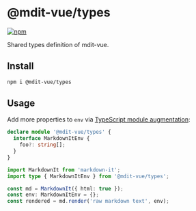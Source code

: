 # @mdit-vue/types

[![npm](https://badgen.net/npm/v/@mdit-vue/types)](https://www.npmjs.com/package/@mdit-vue/types)

Shared types definition of mdit-vue.

## Install

```sh
npm i @mdit-vue/types
```

## Usage

Add more properties to `env` via [TypeScript module augmentation](https://www.typescriptlang.org/docs/handbook/declaration-merging.html#module-augmentation):

```ts
declare module '@mdit-vue/types' {
  interface MarkdownItEnv {
    foo?: string[];
  }
}
```

```ts
import MarkdownIt from 'markdown-it';
import type { MarkdownItEnv } from '@mdit-vue/types';

const md = MarkdownIt({ html: true });
const env: MarkdownItEnv = {};
const rendered = md.render('raw markdown text', env);
```
